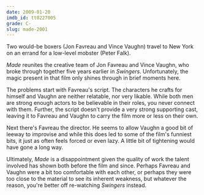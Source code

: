 ```yaml
---
date: 2009-01-20
imdb_id: tt0227005
grade: C-
slug: made-2001
---
```


Two would-be boxers (Jon Favreau and Vince Vaughn) travel to New York on an errand for a low-level mobster (Peter Falk).

_Made_ reunites the creative team of Jon Favreau and Vince Vaughn, who broke through together five years earlier in <span data-imdb-id="tt0117802">_Swingers_</span>. Unfortunately, the magic present in that film only shines through in brief moments here.

The problems start with Favreau's script. The characters he crafts for himself and Vaughn are neither relatable, nor very likable. While both men are strong enough actors to be believable in their roles, you never connect with them. Further, the script doesn't provide a very strong supporting cast, leaving it to Favreau and Vaughn to carry the film more or less on their own.

Next there's Favreau the director. He seems to allow Vaughn a good bit of leeway to improvise and while this does led to some of the film's funniest bits, it just as often feels forced or even lazy. A little bit of tightening would have gone a long way.

Ultimately, _Made_ is a disappointment given the quality of work the talent involved has shown both before the film and since. Perhaps Favreau and Vaughn were a bit too comfortable with each other, or perhaps they were too close to the material to see its inherent weakness, but whatever the reason, you're better off re-watching _Swingers_ instead.

